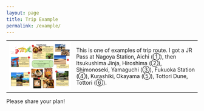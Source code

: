 ```yaml
---
layout: page
title: Trip Example
permalink: /example/
---
```


<table>
  <tr>
    <td> <img src="trip.png"></img> </td>
    <td> This is one of examples of trip route. I got a JR Pass at Nagoya Station, Aichi (①), then 
    Itsukushima Jinja, Hiroshima (②), 
    Shimonoseki, Yamaguchi (③), 
    Fukuoka Station (④), 
    Kurashiki, Okayama (⑤), 
    Tottori Dune, Tottori (⑥).</td>
  </tr>
</table>

Please share your plan!
